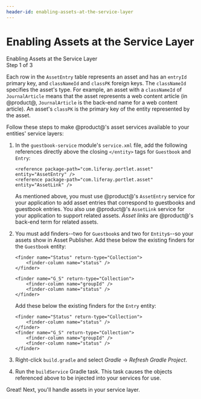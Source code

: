 ```yaml
---
header-id: enabling-assets-at-the-service-layer
---
```


# Enabling Assets at the Service Layer

<div class="learn-path-step">
    <p>Enabling Assets at the Service Layer<br>Step 1 of 3</p>
</div>

Each row in the `AssetEntry` table represents an asset and has an `entryId` 
primary key, and `classNameId` and `classPK` foreign keys. The `classNameId` 
specifies the asset's type. For example, an asset with a `classNameId` of 
`JournalArticle` means that the asset represents a web content article (in 
@product@, `JournalArticle` is the back-end name for a web content article). An 
asset's `classPK` is the primary key of the entity represented by the asset. 

Follow these steps to make @product@'s asset services available to your 
entities' service layers: 

1.  In the `guestbook-service` module's `service.xml` file, add the following 
    references directly above the closing `</entity>` tags for `Guestbook` and 
    `Entry`: 

        <reference package-path="com.liferay.portlet.asset" entity="AssetEntry" />
        <reference package-path="com.liferay.portlet.asset" entity="AssetLink" />

    As mentioned above, you must use @product@'s `AssetEntry` service for your 
    application to add asset entries that correspond to guestbooks and guestbook
    entries. You also use @product@'s `AssetLink` service for your application
    to support related assets. *Asset links* are @product@'s back-end term for
    related assets. 

2.  You must add finders--two for `Guestbook`s and two for `Entity`s--so your
    assets show in Asset Publisher. Add these below the existing finders for the
    `Guestbook` entity: 

        <finder name="Status" return-type="Collection">
			<finder-column name="status" />
		</finder>

		<finder name="G_S" return-type="Collection">
			<finder-column name="groupId" />
			<finder-column name="status" />
		</finder>

    Add these below the existing finders for the `Entry` entity: 

        <finder name="Status" return-type="Collection">
			<finder-column name="status" />
		</finder>
		<finder name="G_S" return-type="Collection">
			<finder-column name="groupId" />
			<finder-column name="status" />
		</finder>


3.  Right-click `build.gradle` and select *Gradle* &rarr; *Refresh Gradle
    Project*. 

4.  Run the `buildService` Gradle task. This task causes the objects referenced above
    to be injected into your services for use. 

Great! Next, you'll handle assets in your service layer. 
